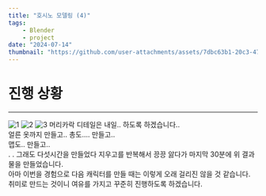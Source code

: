 ```yaml
---
title: "호시노 모델링 (4)"
tags:
    - Blender
    - project
date: "2024-07-14"
thumbnail: "https://github.com/user-attachments/assets/7dbc63b1-20c3-4724-96e2-eb81fc4596d2"
---
```


# 진행 상황
---

![1](https://github.com/user-attachments/assets/319f582c-7158-4ff7-ab09-c0830f168321)
![2](https://github.com/user-attachments/assets/7dbc63b1-20c3-4724-96e2-eb81fc4596d2)
![3](https://github.com/user-attachments/assets/9aea758a-8352-4ed6-9ae4-6a89fbc6c3fc)
머리카락 디테일은 내일.. 하도록 하겠습니다..  
얼른 옷까지 만들고.. 총도.... 만들고..  
맵도.. 만들고..   
.
.
그래도 다섯시간을 만들었다 지우고를 반복해서 끙끙 앓다가 마지막 30분에 위 결과물을 만들었습니다.  
아마 이번을 경험으로 다음 캐릭터를 만들 때는 이렇게 오래 걸리진 않을 것 같습니다.  
취미로 만드는 것이니 여유를 가지고 꾸준히 진행하도록 하겠습니다.  
